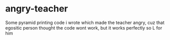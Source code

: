 # angry-teacher
Some pyramid printing code i wrote which made the teacher angry, cuz that egositic person thought the code wont work, but it works perfectly so L for him
